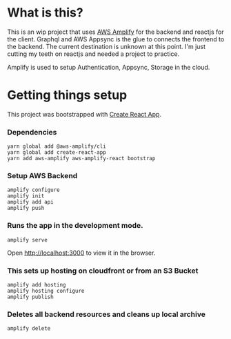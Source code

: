 
# What is this?

This is an wip project that uses [AWS Amplify](https://aws-amplify.github.io/) for the backend
and reactjs for the client. Graphql and AWS Appsync is the glue to connects the frontend to the backend. The current destination is unknown at this point. I'm just cutting my teeth on reactjs and needed a project to practice.

Amplify is used to setup Authentication, Appsync, Storage in the cloud.


# Getting things setup

This project was bootstrapped with [Create React App](https://github.com/facebook/create-react-app).

### Dependencies
```
yarn global add @aws-amplify/cli
yarn global add create-react-app
yarn add aws-amplify aws-amplify-react bootstrap
```
### Setup AWS Backend
```
amplify configure
amplify init
amplify add api
amplify push
```

### Runs the app in the development mode.<br>

```
amplify serve
```
Open [http://localhost:3000](http://localhost:3000) to view it in the browser.

### This sets up hosting on cloudfront or from an S3 Bucket

```
amplify add hosting
amplify hosting configure
amplify publish
```


### Deletes all backend resources and cleans up local archive
```
amplify delete
```
